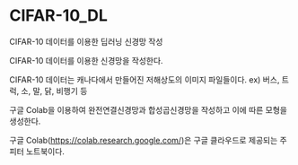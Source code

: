 # CIFAR-10_DL
CIFAR-10 데이터를 이용한 딥러닝 신경망 작성

CIFAR-10 데이터를 이용한 신경망을 작성한다.

CIFAR-10 데이터는 캐나다에서 만들어진 저해상도의 이미지 파일들이다. ex) 버스, 트럭, 소, 말, 닭, 비행기 등

구글 Colab을 이용하여 완전연결신경망과 합성곱신경망을 작성하고 이에 따른 모형을 생성한다.


구글 Colab(https://colab.research.google.com/)은 구글 클라우드로 제공되는 주피터 노트북이다.
